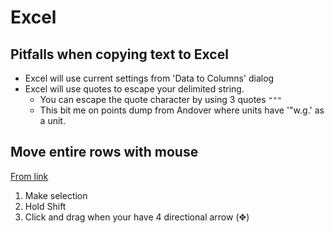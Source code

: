# Excel

## Pitfalls when copying text to Excel
 - Excel will use current settings from 'Data to Columns' dialog
 - Excel will use quotes to escape your delimited string.
    - You can escape the quote character by using 3 quotes `"""`
    - This bit me on points dump from Andover where units have '"w.g.'
      as a unit.

## Move entire rows with mouse

[From link](https://trumpexcel.com/move-rows-columns/)

1. Make selection
2. Hold Shift
3. Click and drag when your have 4 directional arrow (✥)

